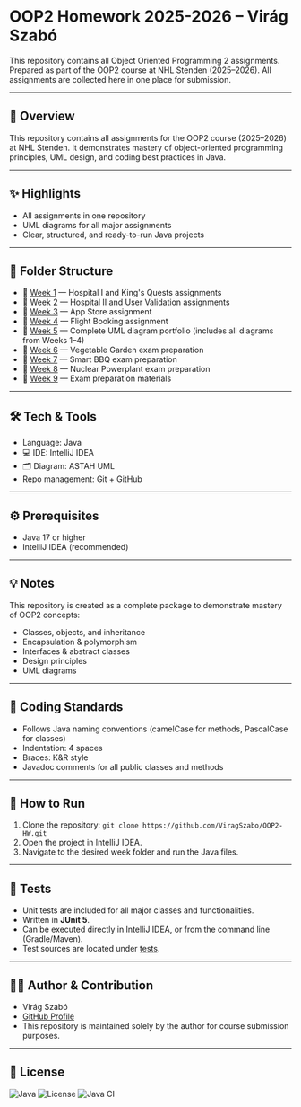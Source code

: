 # OOP2 Homework 2025-2026 – Virág Szabó

This repository contains all Object Oriented Programming 2 assignments.
Prepared as part of the OOP2 course at NHL Stenden (2025–2026).
All assignments are collected here in one place for submission.

---

## 🎯 Overview
This repository contains all assignments for the OOP2 course (2025–2026) at NHL Stenden. 
It demonstrates mastery of object-oriented programming principles, UML design, and coding best practices in Java.

---

## ✨ Highlights
- All assignments in one repository
- UML diagrams for all major assignments
- Clear, structured, and ready-to-run Java projects

---

## 📂 Folder Structure
- 📁 [Week 1](implementation/implementation/week1/) — Hospital I and King's Quests assignments  
- 📁 [Week 2](implementation/implementation/week2/) — Hospital II and User Validation assignments  
- 📁 [Week 3](implementation/implementation/week3/) — App Store assignment
- 📁 [Week 4](implementation/implementation/week4/) — Flight Booking assignment  
- 📁 [Week 5](implementation/implementation/week5/) — Complete UML diagram portfolio (includes all diagrams from Weeks 1–4)
- 📁 [Week 6](implementation/implementation/week6/) — Vegetable Garden exam preparation
- 📁 [Week 7](implementation/implementation/week7/) — Smart BBQ exam preparation
- 📁 [Week 8](implementation/implementation/week8/) — Nuclear Powerplant exam preparation
- 📁 [Week 9](implementation/implementation/week9/) — Exam preparation materials

---

## 🛠️ Tech & Tools
- Language: Java
- 💻 IDE: IntelliJ IDEA
- 🗂️ Diagram: ASTAH UML
- Repo management: Git + GitHub

---

## ⚙️ Prerequisites
- Java 17 or higher
- IntelliJ IDEA (recommended)

---

## 💡 Notes
This repository is created as a complete package to demonstrate mastery of OOP2 concepts:
- Classes, objects, and inheritance
- Encapsulation & polymorphism
- Interfaces & abstract classes
- Design principles
- UML diagrams

---

## 📏 Coding Standards
- Follows Java naming conventions (camelCase for methods, PascalCase for classes)
- Indentation: 4 spaces
- Braces: K&R style
- Javadoc comments for all public classes and methods

---

## 🚀 How to Run
1. Clone the repository: `git clone https://github.com/ViragSzabo/OOP2-HW.git`
2. Open the project in IntelliJ IDEA.
3. Navigate to the desired week folder and run the Java files.

---

## 🧪 Tests
- Unit tests are included for all major classes and functionalities.
- Written in **JUnit 5**.
- Can be executed directly in IntelliJ IDEA, or from the command line (Gradle/Maven).
- Test sources are located under [tests](implementation/test/implementation).

---

## 👩‍💻 Author & Contribution
- Virág Szabó  
- [GitHub Profile](https://github.com/ViragSzabo)
- This repository is maintained solely by the author for course submission purposes.

---

## 📜 License
![Java](https://img.shields.io/badge/Java-17-blue) 
![License](https://img.shields.io/badge/License-MIT-green)
![Java CI](https://github.com/NHL-Stenden-Emmen/oop2-homework-2025-2026-ViragSzabo/actions/workflows/java-ci.yml/badge.svg)
